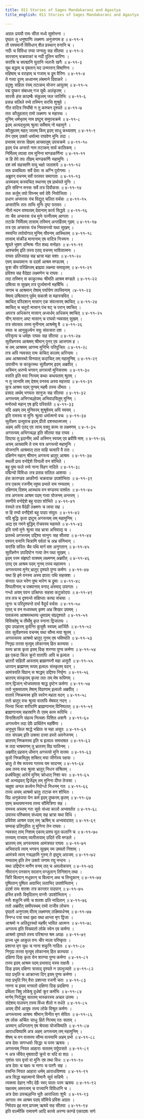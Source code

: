 ```yaml
---
title: 011 Stories of Sages Mandakarani and Agastya
title_english: 011 Stories of Sages Mandakarani and Agastya

---
```

अग्रतः प्रययौ रामः सीता मध्ये सुशोभना ।  
पृष्ठतः तु धनुष्पाणिः लक्ष्मणः अनुजगाम ह ॥ ४-११-१  
तौ पश्यमानौ विविधान् शैल प्रस्थान् वनानि च ।  
नदीः च विविधा रम्या जग्मतुः सह सीतया ॥ ४-११-२  
सारसान् चक्रवाकां च नदी पुलिन चारिणः ।  
सरांसि च सपद्मानि युतानि जलजैः खगैः ॥ ४-११-३  
यूथ बद्धाम् च पृषतान् मद उन्मत्तान् विषाणिनः ।  
महिषाम् च वराहाम् च गजाम् च द्रुम वैरिणः ॥ ४-११-४  
ते गत्वा दूरम् अध्वानम् लंबमाने दिवाकरे ।  
ददृशुः सहिता रंयम् तटाकम् योजन आयुतम् ॥ ४-११-५  
पद्म पुष्कर संबाधम् गज यूथैः अलंकृतम् ।  
सारसैः हंस कादम्बैः संकुलम् जल जातिभिः ॥ ४-११-६  
प्रसन्न सलिले रम्ये तस्मिन् सरसि शुश्रुवे ।  
गीत वादित्र निर्घोषो न तु कश्चन दृश्यते ॥ ४-११-७  
ततः कौतूहलात् रामो लक्ष्मणः च महारथः ।  
मुनिम् धर्मभृतम् नाम प्रष्टुम् समुपचक्रमे ॥ ४-११-८  
इदम् अत्यद्भुतम् श्रुत्वा सर्वेषाम् नो महामुने ।  
कौतूहलम् महत् जातम् किम् इदम् साधु कथ्यताम् ॥ ४-११-९  
तेन एवम् उक्तो धर्मात्मा राघवेण मुनिः तदा ।  
प्रभावम् सरसः क्षिप्रम् आख्यातुम् उपचक्रमे ॥ ४-११-१०  
इदम् पंच अप्सरो नाम तटाकम् सार्व कालिकम् ।  
निर्मितम् तपसा राम मुनिना माण्डकर्णिना ॥ ४-११-११  
स हि तेपे तपः तीव्रम् माण्डकर्णिः महामुनिः ।  
दश वर्ष सहस्राणि वायु भक्षो जलाशये ॥ ४-११-१२  
ततः प्रव्यथिताः सर्वे देवाः स अग्नि पुरोगमाः ।  
अब्रुवन् वचनम् सर्वे परस्पर समागताः ॥ ४-११-१३  
अस्मकम् कस्यचित् स्थानम् एष प्रार्थयते मुनिः ।  
इति संविग्न मनसः सर्वे तत्र दिवौकसः ॥ ४-११-१४  
ततः कर्तुम् तपो विघ्नम् सर्व देवैः नियोजिताः ।  
प्रधान अप्सरसः पंच विद्युत् चलित वर्चसः ॥ ४-११-१५  
अप्सरोभिः ततः ताभिः मुनिः दृष्ट परावरः ।  
नीतो मदन वश्यत्वम् देवानाम् कार्य सिद्धये ॥ ४-११-१६  
ताः चैव अप्सरसः पंच मुनेः पत्नीत्वम् आगताः ।  
तटाके निर्मितम् तासाम् तस्मिन् अन्तर्हितम् गृहम् ॥ ४-११-१७  
तत्र एव अप्सरसः पंच निवसन्त्यो यथा सुखम् ।  
रमयन्ति तपोयोगात् मुनिम् यौवनम् आस्थितम् ॥ ४-११-१८  
तासाम् संक्रीड मानानाम् एष वादित्र निःस्वनः ।  
श्रूयते भूषण उन्मिश्रः गीत शब्दः मनोहरः ॥ ४-११-१९  
आश्चर्यम् इति तस्य एतद् वचनम् भावितात्मनः ।  
राघवः प्रतिजग्राह सह भ्रात्रा महा यशाः ॥ ४-११-२०  
एवम् कथयमानः स ददर्श आश्रम मण्डलम् ।  
कुश चीर परिक्षिप्तम् ब्राह्म्या लक्ष्म्या समावृतम् ॥ ४-११-२१  
प्रविश्य सह वैदेह्या लक्ष्मणेन च राघवः ।  
तदा तस्मिन् स काकुत्स्थः श्रीमति आश्रम मण्डले ॥ ४-११-२२  
उषित्वा स सुखम् तत्र पूर्ज्यमानो महर्षिभिः ।  
जगाम च आश्रमान् तेषाम् पर्यायेण तपस्विनाम् ।४-११-२३  
येषाम् उषितवान् पूर्वम् सकाशे स महास्त्रवित् ।  
क्वचित् परिदशान् मासान् एक संवत्सरम् क्वचित् ॥ ४-११-२४  
क्वचित् च चतुरो मासान् पंच षट् च परान् क्वचित् ।  
अपरत्र अधिकान् मासान् अध्यर्धम् अधिकम् क्वचित् ॥ ४-११-२५  
त्रीन् मासान् अष्ट मासान् च राघवो न्यवसत् सुखम् ।  
तत्र संवसतः तस्य मुनीनाम् आश्रमेषु वै ॥ ४-११-२६  
रमतः च आनुकूल्येन ययुः संवत्सरा दश ।  
परिसृत्य च धर्मज्ञः राघवः सह सीतया ॥ ४-११-२७  
सुतीक्ष्णस्य आश्रमम् श्रीमान् पुनर् एव आजगाम ह ।  
स तम् आश्रमम् आगम्य मुनिभिः परिपूजितः ॥ ४-११-२८  
तत्र अपि न्यवसत् रामः कंचित् कालम् अरिन्दमः ।  
अथ आश्रमस्थो विनयात् कदाचित् तम् महामुनिम् ॥ ४-११-२९  
उपासीनः स काकुत्स्थः सुतीक्ष्णम् इदम् अब्रवीत् ।  
अस्मिन् अरण्ये भगवन् अगस्त्यो मुनिसत्तमः ॥ ४-११-३०  
वसति इति मया नित्यम् कथाः कथयताम् श्रुतम् ।  
न तु जानामि तम् देशम् वनस्य अस्य महत्तया ॥ ४-११-३१  
कुत्र आश्रम पदम् पुण्यम् महर्षेः तस्य धीमतः ।  
प्रसाद अर्थम् भगवतः सानुजः सह सीतया ॥ ४-११-३२  
अगस्त्यम् अभिगच्छ्हेयम् अभिवादयितुम् मुनिम् ।  
मनोरथो महान् एष हृदि परिवर्तते ॥ ४-११-३३  
यदि अहम् तम् मुनिवरम् शुश्रूषेयम् अपि स्वयम् ।  
इति रामस्य स मुनिः श्रुत्वा धर्मात्मनो वचः ॥ ४-११-३४  
सुतीक्ष्णः प्रत्युवाच इदम् प्रीतो दशरथात्मजम् ।  
अहम् अपि एतद् एव त्वाम् वक्तु कामः स लक्ष्मणम् ॥ ४-१-३५  
अगस्त्यम् अभिगच्छ्ह इति सीतया सह राघव ।  
दिष्ट्या तु इदानीम् अर्थे अस्मिन् स्वयम् एव ब्रवीषि माम् ॥ ४-११-३६  
अयम् आख्यामि ते राम यत्र अगस्त्यो महामुनिः ।  
योजनानि आश्रमात् तात याहि चत्वारि वै ततः ।  
दक्षिणेन महान् श्रीमान् अगस्त्य भ्रातुर् आश्रमः ॥ ४-११-३७  
स्थली प्राय वनोद्देशे पिप्पली वन शोभिते ।  
बहु पुष्प फले रम्ये नाना विहग नादिते ॥ ४-११-३८  
पद्मिन्यो विविधाः तत्र प्रसन्न सलिल आशयाः ।  
हंस कारण्डव आकीर्णाः चक्रवाक उपशोभिताः ॥ ४-११-३९  
तत्र एकाम् रजनीम् व्युष्य प्रभाते राम गम्यताम् ।  
दक्षिणाम् दिशम् आस्थाय वन षण्डस्य पार्श्वतः ॥ ४-११-४०  
तत्र अगस्त्य आश्रम पदम् गत्वा योजनम् अन्तरम् ।  
रमणीये वनोद्देशे बहु पादप शोभिते ॥ ४-११-४१  
रंस्यते तत्र वैदेही लक्ष्मणः च त्वया सह ।  
स हि रम्यो वनौद्देशो बहु पादप संयुतः ॥ ४-११-४२  
यदि बुद्धिः कृता द्रष्टुम् अगस्त्यम् तम् महामुनिम् ।  
अद्य एव गमने बुद्धिम् रोचयस्व महामते ॥ ४-११-४३  
इति रामो मुनेः श्रुत्वा सह भ्रात्रा अभिवाद्य च ।  
प्रतस्थे अगस्त्यम् उद्दिश्य सानुगः सह सीतया ॥ ४-११-४४  
पश्यन् वनानि चित्राणि पर्वतां च अभ्र संनिभान् ।  
सरांसि सरितः चैव पथि मार्ग वश अनुगतान् ॥ ४-११-४५  
सुतीक्ष्णेन उपदिष्टेन गत्वा तेन पथा सुखम् ।  
इदम् परम संहृष्टो वाक्यम् लक्ष्मणम् अब्रवीत् ॥ ४-११-४६  
एतद् एव आश्रम पदम् नूनम् तस्य महात्मनः ।  
अगस्त्यस्य मुनेर् भ्रातुर् दृश्यते पुण्य कर्मणः ॥ ४-११-४७  
यथा हि इमे वनस्य अस्य ज्ञाताः पथि सहस्रशः ।  
संनताः फल भरेण पुष्प भारेण च द्रुमाः ॥ ४-११-४८  
पिप्पलीनाम् च पक्वानाम् वनाद् अस्माद् उपागतः ।  
गन्धो अयम् पवन उत्क्षिप्तः सहसा कटुकोदयः ॥ ४-११-४९  
तत्र तत्र च दृश्यन्ते संक्षिप्ताः काष्ठ संचयाः ।  
लूनाः च परिदृश्यन्ते दर्भा वैदूर्य वर्चसः ॥ ४-११-५०  
एतत् च वन मध्यस्थम् कृष्ण अभ्र शिखर उपमम् ।  
पावकस्य आश्रमस्थस्य धूमाग्रम् संप्रदृश्यते ॥ ४-११-५१  
विविक्तेषु च तीर्थेषु कृत स्नाना द्विजातयः ।  
पुष्प उपहारम् कुर्वन्ति कुसुमैः स्वयम् आर्जितैः ॥ ४-११-५२  
ततः सुतीक्ष्णस्य वचनम् यथा सौम्य मया श्रुतम् ।  
अगस्त्यस्य आश्रमो भ्रातुर् नूनम् एष भविष्यति ॥ ४-११-५३  
निगृह्य तरसा मृत्युम् लोकानाम् हित काम्यया ।  
यस्य भ्रात्रा कृता इयम् दिक् शरण्या पुण्य कर्मणा ॥ ४-११-५४  
इह एकदा किल क्रूरो वातापिः अपि च इल्वलः ।  
भ्रातरौ सहितौ आस्ताम् ब्राह्मणघ्नौ महा असुरौ ॥ ४-११-५५  
धारयन् ब्राह्मणम् रूपम् इल्वलः संस्कृतम् वदन् ।  
आमंत्रयति विप्रान् स श्राद्धम् उद्दिश्य निर्घृणः ॥ ४-११-५६  
भ्रातरम् संस्कृतम् कृत्वा ततः तम् मेष रूपिणम् ।  
तान् द्विजान् भोजयामास श्राद्ध दृष्टेन कर्मणा ॥ ४-११-५७  
ततो भुक्तवताम् तेषाम् विप्राणाम् इल्वलो अब्रवीत् ।  
वातापे निष्क्रमस्व इति स्वरेण महता वदन् ॥ ४-११-५८  
ततो भ्रातुर् वचः श्रुत्वा वातापिः मेषवत् नदन् ।  
भित्त्वा भित्वा शरीराणि ब्राह्मणानाम् विनिष्पतत् ॥ ४-११-५९  
ब्राह्मणानाम् सहस्राणि तैः एवम् काम रूपिभिः ।  
विनाशितानि संहत्य नित्यशः पिशित अशनैः ॥ ४-११-६०  
अगस्त्येन तदा देवैः प्रार्थितेन महर्षिणा ।  
अनुभूय किल श्राद्धे भक्षितः स महा असुरः ॥ ४-११-६१  
ततः संपन्नम् इति उक्त्वा दत्त्वा हस्ते अवनेजनम् ।  
भ्रातरम् निष्क्रमस्व इति च इल्वलः समभाषत ॥ ४-११-६२  
स तदा भाषमाणम् तु भ्रातरम् विप्र घातिनम् ।  
अब्रवीत् प्रहसन् धीमान् अगस्त्यो मुनि सत्तमः ॥ ४-११-६३  
कुतो निष्क्रमितुम् शक्तिर् मया जीर्णस्य रक्षसः ।  
भ्रातुः ते मेष रूपस्य गतस्य यम सादनम् ॥ ४-११-६४  
अथ तस्य वचः श्रुत्वा भ्रातुर् निधन संश्रितम् ।  
प्रधर्षयितुम् आरेभे मुनिम् क्रोधात् निशा चरः ॥ ४-११-६५  
सो अभ्यद्रवत् द्विजेंद्रम् तम् मुनिना दीप्त तेजसा ।  
चक्षुषा अनल कल्पेन निर्दग्धो निधनम् गतः ॥ ४-११-६६  
तस्य अयम् आश्रमो भ्रातुः तटाक वन शोभितः ।  
विप्र अनुकंपया येन कर्म इदम् दुष्करम् कृतम् ॥ ४-११-६७  
एवम् कथयमानस्य तस्य सौमित्रिणा सह ।  
रामस्य अस्तम् गतः सूर्यः संध्या कालो अभ्यवर्तत ॥ ४-११-६८  
उपास्य पश्चिमाम् संध्याम् सह भ्रात्रा यथा विधि ।  
प्रविवेश आश्रम पदम् तम् ऋषिम् च अभ्यवादयत् ॥ ४-११-६९  
सम्यक् प्रतिगृहीतः तु मुनिना तेन राघवः ।  
न्यवसत् ताम् निशाम् एकाम् प्राश्य मूल फलानि च ॥ ४-११-७०  
तस्याम् रात्र्याम् व्यतीतायाम् उदिते रवि मण्डले ।  
भ्रातरम् तम् अगस्त्यस्य आमंत्रयत राघवः ॥ ४-११-७१  
अभिवादये त्वाम् भगवन् सुखम् स्म उष्यतो निशाम् ।  
आमंत्रये त्वाम् गच्छ्हामि गुरुम् ते द्रष्टुम् अग्रजम् ॥ ४-११-७२  
गम्यताम् इति तेन उक्तो जगाम रघु नन्दनः ।  
यथा उद्दिष्टेन मार्गेण वनम् तत् च अवलोकयन् ॥ ४-११-७३  
नीवारान् पनसान् सालान् वन्जुलान् तिनिशान् तथा ।  
चिरि बिल्वान् मधूकान् च बिल्वान् अथ च तिन्दुकान् ॥ ४-११-७४  
पुष्पितान् पुष्पित अग्राभिर् लताभिर् उपशोभितान् ।  
ददर्श रामः शतशः तत्र कान्तार पादपान् ॥ ४-११-७५  
हस्ति हस्तैः विमृदितान् वानरैः उपशोभितान् ।  
मत्तैः शकुनि संघैः च शतशः प्रति नादितान् ॥ ४-११-७६  
ततो अब्रवीत् समीपस्थम् रामो राजीव लोचनः ।  
पृष्ठतो अनुगतम् वीरम् लक्ष्मणम् लक्ष्मिवर्धनम् ॥ ४-११-७७  
स्निग्ध पत्रा यथा वृक्षा यथा क्षान्ता मृग द्विजाः ।  
आश्रमो न अतिदूरस्थो महर्षेर् भावित आत्मनः ॥ ४-११-७८  
अगस्त्य इति विख्यातो लोके स्वेन एव कर्मणा ।  
आश्रमो दृश्यते तस्य परिश्रान्त श्रम अपहः ॥ ४-११-७९  
प्राज्य धूम आकुल वनः चीर माला परिष्कृतः ।  
प्रशान्त मृग यूथः च नाना शकुनि नादितः ॥ ४-११-८०  
निगृह्य तरसा मृत्युम् लोकानाम् हित काम्यया ।  
दक्षिणा दिक् कृता येन शरण्या पुण्य कर्मणा ॥ ४-११-८१  
तस्य इदम् आश्रम पदम् प्रभावाद् यस्य राक्षसैः ।  
दिक् इयम् दक्षिणा त्रासाद् दृश्यते न उपभुज्यते ॥ ४-११-८२  
यदा प्रभृति च आक्रान्ता दिग् इयम् पुण्य कर्मणा ।  
तदा प्रभृति निर् वैराः प्रशान्ता रजनी चराः ॥ ४-११-८३  
नाम्ना च इयम् भगवतो दक्षिणा दिक् प्रदक्षिणा ।  
प्रथिता त्रिषु लोकेषु दुर्धर्षा क्रूर कर्मभिः ॥ ४-११-८४  
मार्गम् निरोद्धुम् सततम् भास्करस्य अचल उत्तमः ।  
संदेशम् पालयन् तस्य विंध्य शैलो न वर्धते ॥ ४-११-८५  
अयम् दीर्घ आयुषः तस्य लोके विश्रुत कर्मणः ।  
अगस्त्यस्य आश्रमः श्रीमान् विनीत मृग सेवितः ॥ ४-११-८६  
एष लोक अर्चितः साधुः हिते नित्यम् रतः सताम् ।  
अस्मान् अधिगतान् एष श्रेयसा योजयिष्यति ॥ ४-११-८७  
आराधयिष्यामि अत्र अहम् अगस्त्यम् तम् महामुनिम् ।  
शेषम् च वन वासस्य सौम्य वत्स्यामि अहम् प्रभो ॥ ४-११-८८  
अत्र देवाः सगन्धर्वाः सिद्धाः च परम ऋषयः ।  
अगस्त्यम् नियत आहाराः सततम् पर्युपासते ॥ ४-११-८९  
न अत्र जीवेत् मृषावादी क्रूरो वा यदि वा शठः ।  
नृशंसः पाप वृत्तो वा मुनिः एष तथा विधः ॥ ४-११-९०  
अत्र देवाः च यक्षाः च नागाः च पतगैः सह ।  
वसन्ति नियत आहारा धर्मम् आराधयिष्णवः ॥ ४-११-९१  
अत्र सिद्धा महात्मानो विमानैः सूर्य सन्निभैः ।  
त्यक्त्वा देहान् नवैर् देहैः स्वर् याताः परम ऋषयः ॥ ४-११-९२  
यक्षत्वम् अमरत्वम् च राज्यानि विविधानि च ।  
अत्र देवाः प्रयच्छ्हन्ति भूतैः आराधिताः शुभैः ॥ ४-११-९३  
आगताः स्म आश्रम पदम् सौमित्रे प्रविश अग्रतः ।  
निवेदय इह माम् प्राप्तम् ऋषये सह सीतया ॥ ४-११-९४  
इति वाल्मीकि रामायणे आदि काव्ये अरण्य काण्डे एकादशः सर्गः